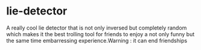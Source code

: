 # lie-detector
A really cool lie detector that is  not only inversed but  completely random which makes it the best trolling tool for friends  to enjoy a not only funny but the same time embarressing experience.Warning : it can end friendships
